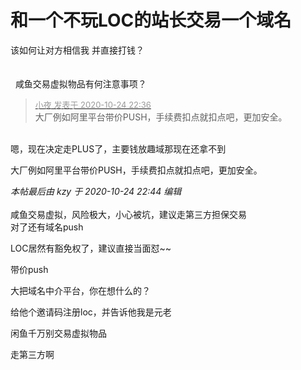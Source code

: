 # 和一个不玩LOC的站长交易一个域名


该如何让对方相信我<img src="static/image/smiley/default/lol.gif" smilieid="12" border="0" alt="" /> 并直接打钱？<br />
<br />
<br />
&nbsp;&nbsp;咸鱼交易虚拟物品有何注意事项？<img id="aimg_tse04" onclick="zoom(this, this.src, 0, 0, 0)" class="zoom" src="https://cdn.jsdelivr.net/gh/hishis/forum-master/public/images/patch.gif" onmouseover="img_onmouseoverfunc(this)" onload="thumbImg(this)" border="0" alt="" />

<div class="quote"><blockquote><font size="2"><a href="https://www.hostloc.com/forum.php?mod=redirect&amp;goto=findpost&amp;pid=9348063&amp;ptid=758129" target="_blank"><font color="#999999">小夜 发表于 2020-10-24 22:36</font></a></font><br />
大厂例如阿里平台带价PUSH，手续费扣点就扣点吧，更加安全。</blockquote></div><br />
嗯，现在决定走PLUS了，主要钱放趣域那现在还拿不到<img src="static/image/smiley/default/lol.gif" smilieid="12" border="0" alt="" /><img id="aimg_f9QsC" onclick="zoom(this, this.src, 0, 0, 0)" class="zoom" src="https://cdn.jsdelivr.net/gh/hishis/forum-master/public/images/patch.gif" onmouseover="img_onmouseoverfunc(this)" onload="thumbImg(this)" border="0" alt="" />

大厂例如阿里平台带价PUSH，手续费扣点就扣点吧，更加安全。

<i class="pstatus"> 本帖最后由 kzy 于 2020-10-24 22:44 编辑 </i><br />
<br />
<img src="static/image/smiley/yct/022.gif" smilieid="42" border="0" alt="" />咸鱼交易虚拟，风险极大，小心被坑，建议走第三方担保交易<br />
对了还有域名push

LOC居然有豁免权了，建议直接当面怼~~<img src="static/image/smiley/default/lol.gif" smilieid="12" border="0" alt="" />

带价push

大把域名中介平台，你在想什么的？<img src="static/image/smiley/default/sweat.gif" smilieid="10" border="0" alt="" />

给他个邀请码注册loc，并告诉他我是元老

闲鱼千万别交易虚拟物品

走第三方啊
